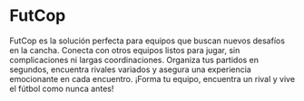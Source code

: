# FutCop
 FutCop es la solución perfecta para equipos que buscan nuevos
            desafíos en la cancha. Conecta con otros equipos listos para jugar,
            sin complicaciones ni largas coordinaciones. Organiza tus partidos
            en segundos, encuentra rivales variados y asegura una experiencia
            emocionante en cada encuentro. ¡Forma tu equipo, encuentra un rival
            y vive el fútbol como nunca antes!
